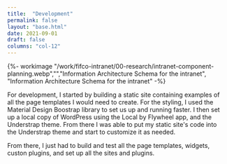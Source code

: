 ```yaml
---
title:  "Development"
permalink: false
layout: "base.html"
date: 2021-09-01
draft: false
columns: "col-12"
---
```

<div class="container lg gap-1">
<div class="col col-12  md-8 lg-6">
{%- workimage  "/work/fifco-intranet/00-research/intranet-component-planning.webp","","Information Architecture Schema for the intranet", "Information Architecture Schema for the intranet"  -%}
</div>
<div class="col col-12  md-4 lg-6">


For development, I started by building a static site containing examples of all the page templates I would need to create. For the styling, I used the Material Design Boostrap library to set us up and running faster. I then set up a local copy of WordPress using the Local by Flywheel app, and the Understrap theme. From there I was able to put my static site's code into the Understrap theme and start to customize it as needed. 

From there, I just had to build and test all the page templates, widgets, custon plugins, and set up all the sites and plugins.

</div>
</div>

<!-- <div class="p-2 bg-blue text-white mb-2">

### Basic Setup & Config
* Modern Events Calendar
* WP Forms
* WPO365

### Page Templates
*
### Widgets
* Customized News(Posts) Widget
* 
### Custom Plugins
* Safety Data Sheets Database

</div> -->


